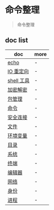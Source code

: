 # 命令整理

> 命令整理

## doc list

| doc                          | more |
| ---------------------------- | ---- |
| [echo](./echo.md)            | -    |
| [IO 重定向](./IO重定向.md)   | -    |
| [shell 工具](./shell工具.md) | -    |
| [加密解密](./加密解密.md)    | -    |
| [包管理](./包管理.md)        | -    |
| [命令](./命令.md)            | -    |
| [安全连接](./安全连接.md)    | -    |
| [文件](./文件.md)            | -    |
| [环境变量](./环境变量.md)    | -    |
| [目录](./目录.md)            | -    |
| [系统](./系统.md)            | -    |
| [终端](./终端.md)            | -    |
| [编辑器](./编辑器.md)        | -    |
| [网络](./网络.md)            | -    |
| [身份](./身份.md)            | -    |
| [进程](./进程.md)            | -    |
